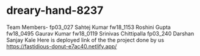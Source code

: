 # dreary-hand-8237
Team Members-
fp03_027 Sahtej Kumar
fw18_1153 Roshini Gupta
fw18_0495 Gaurav Kumar
fw18_0119 Srinivas Chittipalla
fp03_240 Darshan Sanjay Kale
Here is deployed link of the the project done by us
https://fastidious-donut-e7ac40.netlify.app/
